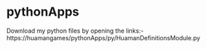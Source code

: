 # pythonApps
Download my python files by opening the links:-
https://huamangames/pythonApps/py/HuamanDefinitionsModule.py
